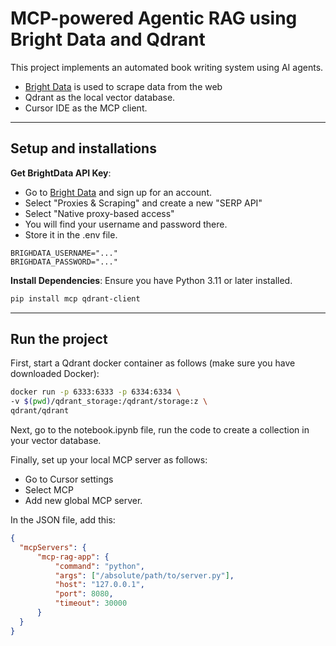 # MCP-powered Agentic RAG using Bright Data and Qdrant

This project implements an automated book writing system using AI agents.
- [Bright Data](https://brdta.com/dailydoseofds) is used to scrape data from the web
- Qdrant as the local vector database.
- Cursor IDE as the MCP client.


---
## Setup and installations

**Get BrightData API Key**:
- Go to [Bright Data](https://brdta.com/dailydoseofds) and sign up for an account.
- Select "Proxies & Scraping" and create a new "SERP API"
- Select "Native proxy-based access"
- You will find your username and password there.
- Store it in the .env file.

```
BRIGHDATA_USERNAME="..."
BRIGHDATA_PASSWORD="..."
```

**Install Dependencies**:
   Ensure you have Python 3.11 or later installed.
   ```bash
   pip install mcp qdrant-client
   ```

---

## Run the project

First, start a Qdrant docker container as follows (make sure you have downloaded Docker):

   ```bash
   docker run -p 6333:6333 -p 6334:6334 \
   -v $(pwd)/qdrant_storage:/qdrant/storage:z \
   qdrant/qdrant
   ```

Next, go to the notebook.ipynb file, run the code to create a collection in your vector database.

Finally, set up your local MCP server as follows:
- Go to Cursor settings
- Select MCP 
- Add new global MCP server.

In the JSON file, add this:
```json
{
  "mcpServers": {
      "mcp-rag-app": {
          "command": "python",
          "args": ["/absolute/path/to/server.py"],
          "host": "127.0.0.1",
          "port": 8080,
          "timeout": 30000
      }
  }
}
```


